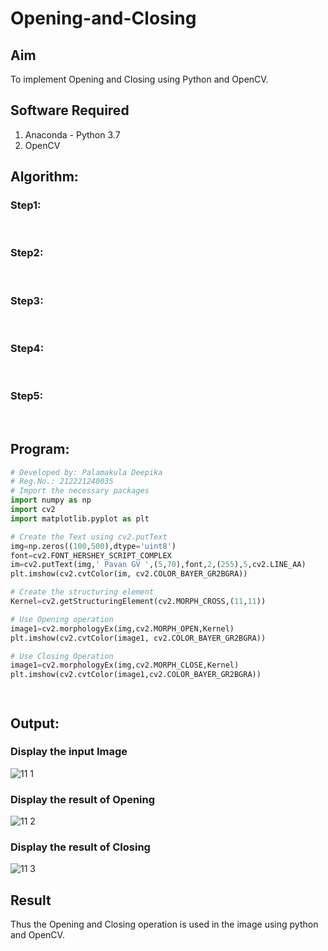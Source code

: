 # Opening-and-Closing

## Aim
To implement Opening and Closing using Python and OpenCV.

## Software Required
1. Anaconda - Python 3.7
2. OpenCV
## Algorithm:
### Step1:
<br>


### Step2:
<br>

### Step3:
<br>

### Step4:
<br>

### Step5:
<br>

 
## Program:

``` Python
# Developed by: Palamakula Deepika
# Reg.No.: 212221240035
# Import the necessary packages
import numpy as np
import cv2
import matplotlib.pyplot as plt

# Create the Text using cv2.putText
img=np.zeros((100,500),dtype='uint8')
font=cv2.FONT_HERSHEY_SCRIPT_COMPLEX
im=cv2.putText(img,' Pavan GV ',(5,70),font,2,(255),5,cv2.LINE_AA)
plt.imshow(cv2.cvtColor(im, cv2.COLOR_BAYER_GR2BGRA))

# Create the structuring element
Kernel=cv2.getStructuringElement(cv2.MORPH_CROSS,(11,11))

# Use Opening operation
image1=cv2.morphologyEx(img,cv2.MORPH_OPEN,Kernel)
plt.imshow(cv2.cvtColor(image1, cv2.COLOR_BAYER_GR2BGRA))

# Use Closing Operation
image1=cv2.morphologyEx(img,cv2.MORPH_CLOSE,Kernel)
plt.imshow(cv2.cvtColor(image1,cv2.COLOR_BAYER_GR2BGRA))




```
## Output:

### Display the input Image
![11 1](https://user-images.githubusercontent.com/94154679/174125659-84350ec9-a8ad-4f9e-ad51-80cfcaafd02a.png)

### Display the result of Opening
![11 2](https://user-images.githubusercontent.com/94154679/174125726-76849555-f761-4b3b-bf1d-3a6d02a7f9dd.png)

### Display the result of Closing
![11 3](https://user-images.githubusercontent.com/94154679/174125816-2904fa8f-f515-497b-afc4-86f197418e8b.png)


## Result
Thus the Opening and Closing operation is used in the image using python and OpenCV.
